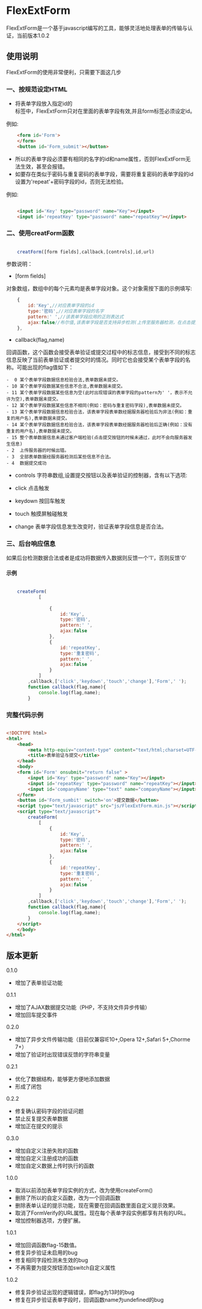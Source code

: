 ﻿# FlexExtForm
FlexExtForm是一个基于javascript编写的工具，能够灵活地处理表单的传输与认证，当前版本1.0.2

## 使用说明
FlexExtForm的使用非常便利，只需要下面这几步

### 一、按规范设定HTML

- 将表单字段放入指定id的<form>标签中，FlexExtForm只对在<form>里面的表单字段有效,并且form标签必须设定id。

例如:

``` html
	<form id='Form'>
	</form>
	<button id='Form_submit'></button>
```
- 所以的表单字段必须要有相同的名字的id和name属性，否则FlexExtForm无法生效，甚至会报错。
- 如要存在类似于密码与重复密码的表单字段，需要将重复密码的表单字段的id设置为'repeat'+密码字段的id，否则无法检验。

例如:

``` html

	<input id='Key' type="password" name="Key"></input>
	<input id='repeatKey' type="password" name="repeatKey"></input>

```

### 二、使用creatForm函数

``` js
	
	creatForm([form fields],callback,[controls],id,url)

```
参数说明：

- [form fields] 

对象数组，数组中的每个元素均是表单字段对象。这个对象需按下面的示例填写:

``` js
	{
		id:'Key',//对应表单字段的id
		type:'密码',//对应表单字段的名字
		pattern:' ',//该表单字段应用的正则表达式
		ajax:false//布尔值,该表单字段是否支持异步检测(上传至服务器检测，在点击提交按钮之前)
	},

```

- callback(flag,name)

回调函数，这个函数会接受表单验证或提交过程中的标志信息，接受到不同的标志信息反映了当前表单验证或者提交时的情况。同时它也会接受某个表单字段的名称。可能出现的flag值如下：
	
	-  0 某个表单字段数据信息检验合法,表单数据未提交。
	- 10 某个表单字段数据某些信息不合法,表单数据未提交。
	- 11 某个表单字段数据某些信息为空(此时出现错误的表单字段的pattern为' '，表示不允许为空),表单数据未提交。
	- 12 某个表单字段数据某些信息不相同(例如：密码与重复密码字段),表单数据未提交。
	- 13 某个表单字段数据信息检验合法，该表单字段表单数经据服务器检验后为非法(例如：重复的用户名),表单数据未提交。
	- 14 某个表单字段数据信息检验合法，该表单字段表单数经据服务器检验后正确(例如：没有重复的用户名),表单数据未提交。
	- 15 整个表单数据信息未通过客户端检验(点击提交按钮的时候未通过，此时不会向服务器发生信息)
	- 2  上传服务器的时候出错。
	- 3	 全部表单数据经服务器检测后某些信息不合法。
	- 4  数据提交成功

- controls
字符串数组,设置提交按钮以及表单验证的控制器，含有以下选项:

- click 点击触发
- keydown 按回车触发
- touch 触摸屏触碰触发
- change 表单字段信息发生改变时，验证表单字段信息是否合法。

### 三、后台响应信息

如果后台检测数据合法或者是成功将数据传入数据则反馈一个'1'，否则反馈'0'

#### 示例

``` js
	
	createForm(
			[	
				
				{
					id:'Key',
					type:'密码',
					pattern:' ',
					ajax:false
				},
				{
					id:'repeatKey',
					type:'重复密码',
					pattern:' ',
					ajax:false
				}
			]
		,callback,['click','keydown','touch','change'],'Form',' ');
		function callback(flag,name){
			console.log(flag,name);
		}

```

### 完整代码示例

``` html

<!DOCTYPE html>
<html>
	<head>
		<meta http-equiv="content-type" content="text/html;charset=UTF-8;">
		<title>表单验证与提交</title>
	</head>
	<body>
	<form id='Form' onsubmit="return false" >
		<input id='Key' type="password" name="Key"></input>
		<input id='repeatKey' type="password" name="repeatKey"></input>
		<input id='companyName' type="text" name="companyName"></input>
	</form>
	<button id='Form_sumbit' switch='on'>提交数据</button>
	<script type="text/javascript" src="js/FlexExtForm.min.js"></script>
	<script type="text/javascript">
		createForm(
			[	
				{
					id:'Key',
					type:'密码',
					pattern:' ',
					ajax:false
				},
				{
					id:'repeatKey',
					type:'重复密码',
					pattern:' ',
					ajax:false
				}
			]
		,callback,['click','keydown','touch','change'],'Form',' ');
		function callback(flag,name){
			console.log(flag,name);
		}
	</script>
	</body>
</html>


```

## 版本更新

0.1.0
- 增加了表单验证功能


0.1.1 
- 增加了AJAX数据提交功能（PHP，不支持文件异步传输）
- 增加回车提交事件

0.2.0
- 增加了异步文件传输功能（目前仅兼容IE10+,Opera 12+,Safari 5+,Chorme 7+）
- 增加了验证时出现错误反馈的字符串变量

0.2.1

- 优化了数据结构，能够更方便地添加数据
- 形成了闭包

0.2.2

- 修复确认密码字段的验证问题
- 禁止反复提交表单数据	
- 增加正在提交的提示

0.3.0

- 增加自定义注册失败的函数
- 增加自定义注册成功的函数
- 增加自定义数据上传时执行的函数

1.0.0

- 取消以前添加表单字段实例的方式，改为使用createForm()
- 删除了所以的自定义函数，改为一个回调函数
- 删除表单认证的提示功能，现在需要在回调函数里面自定义提示效果。
- 取消了FormVerify的URL属性。现在每个表单字段实例都享有共有的URL。
- 增加控制器选项，方便扩展。

1.0.1

- 增加回调函数flag-15数值。
- 修复异步验证未启用的bug
- 修复相同字段检测未生效的bug
- 不再需要为提交按钮添加switch自定义属性

1.0.2

- 修复异步验证出现的逻辑错误，即flag为13时的bug
- 修复在异步验证表单字段时，回调函数name为undefined的bug